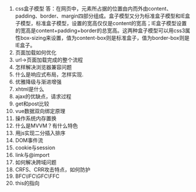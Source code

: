 1. css盒子模型
答：在网页中，元素所占据的位置由内而外由content、padding、border、margin四部分组成。盒子模型又分为标准盒子模型和IE盒子模型，标准盒子模型，设置的宽高仅仅是content的宽高；IE盒子模型设置的宽高是content+padding+border的总宽高。这两种盒子模型可以用css3属性box-sizing来设置，值为content-box则是标准盒子，值为border-box则是IE盒子。
2. 页面加载如何优化
3. url->页面加载完成的整个流程
4. 怎样解决浏览器兼容问题
5. 什么是响应式布局，怎样实现.
6. 优雅降级与渐进增强
7. xhtml是什么
8. ajax的优缺点，请求过程
9. get和post比较
10. vue数据双向绑定原理
11. 操作系统内存置换
12. 什么是MVVM？有什么特色
13. 用js实现二分插入排序
14. DOM事件流
15. cookie与session
16. link与@import
17. 如何解决跨域问题
18. CRFS、CRR攻击特点，如何防护
19. BFC\IFC\GFC\FFC
20. this的指向
